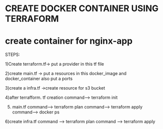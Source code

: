 # CREATE DOCKER CONTAINER USING TERRAFORM
   # create container for nginx-app

STEPS:

1)Create terraform.tf-> put a provider in this tf file

2)create main.tf -> put a resources in this docker_image and docker_container also put a ports

3)create a infra.tf ->create resource for s3 bucket 

4)after terrafform. tf creation
  command--> terraform init

5) main.tf
command--> terraform plan
command--> terraform apply
command--> docker ps

6)create infra.tf
command --> terraform plan
command --> terraform apply

